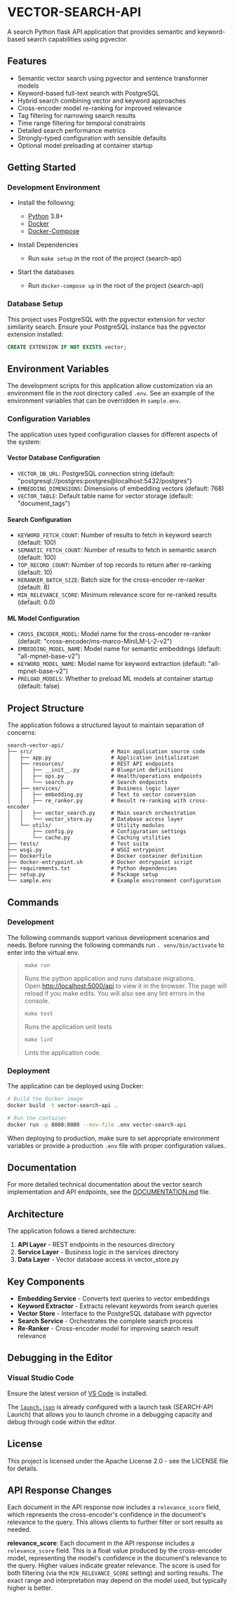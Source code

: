 # VECTOR-SEARCH-API

A search Python flask API application that provides semantic and keyword-based search capabilities using pgvector.

## Features

* Semantic vector search using pgvector and sentence transformer models
* Keyword-based full-text search with PostgreSQL
* Hybrid search combining vector and keyword approaches
* Cross-encoder model re-ranking for improved relevance
* Tag filtering for narrowing search results
* Time range filtering for temporal constraints
* Detailed search performance metrics
* Strongly-typed configuration with sensible defaults
* Optional model preloading at container startup

## Getting Started

### Development Environment

* Install the following:
  * [Python](https://www.python.org/) 3.8+
  * [Docker](https://www.docker.com/)
  * [Docker-Compose](https://docs.docker.com/compose/install/)

* Install Dependencies
  * Run `make setup` in the root of the project (search-api)

* Start the databases
  * Run `docker-compose up` in the root of the project (search-api)

### Database Setup

This project uses PostgreSQL with the pgvector extension for vector similarity search. Ensure your PostgreSQL instance has the pgvector extension installed:

```sql
CREATE EXTENSION IF NOT EXISTS vector;
```

## Environment Variables

The development scripts for this application allow customization via an environment file in the root directory called `.env`. See an example of the environment variables that can be overridden in `sample.env`.

### Configuration Variables

The application uses typed configuration classes for different aspects of the system:

#### Vector Database Configuration

* `VECTOR_DB_URL`: PostgreSQL connection string (default: "postgresql://postgres:postgres@localhost:5432/postgres")
* `EMBEDDING_DIMENSIONS`: Dimensions of embedding vectors (default: 768)
* `VECTOR_TABLE`: Default table name for vector storage (default: "document_tags")

#### Search Configuration

* `KEYWORD_FETCH_COUNT`: Number of results to fetch in keyword search (default: 100)
* `SEMANTIC_FETCH_COUNT`: Number of results to fetch in semantic search (default: 100)
* `TOP_RECORD_COUNT`: Number of top records to return after re-ranking (default: 10)
* `RERANKER_BATCH_SIZE`: Batch size for the cross-encoder re-ranker (default: 8)
* `MIN_RELEVANCE_SCORE`: Minimum relevance score for re-ranked results (default: 0.0)

#### ML Model Configuration

* `CROSS_ENCODER_MODEL`: Model name for the cross-encoder re-ranker (default: "cross-encoder/ms-marco-MiniLM-L-2-v2")
* `EMBEDDING_MODEL_NAME`: Model name for semantic embeddings (default: "all-mpnet-base-v2")
* `KEYWORD_MODEL_NAME`: Model name for keyword extraction (default: "all-mpnet-base-v2")
* `PRELOAD_MODELS`: Whether to preload ML models at container startup (default: false)

## Project Structure

The application follows a structured layout to maintain separation of concerns:

```filestructure
search-vector-api/
├── src/                         # Main application source code
│   ├── app.py                   # Application initialization
│   ├── resources/               # REST API endpoints
│   │   ├── __init__.py          # Blueprint definitions
│   │   ├── ops.py               # Health/operations endpoints
│   │   └── search.py            # Search endpoints
│   ├── services/                # Business logic layer
│   │   ├── embedding.py         # Text to vector conversion
│   │   ├── re_ranker.py         # Result re-ranking with cross-encoder
│   │   ├── vector_search.py     # Main search orchestration
│   │   └── vector_store.py      # Database access layer
│   └── utils/                   # Utility modules
│       ├── config.py            # Configuration settings
│       └── cache.py             # Caching utilities
├── tests/                       # Test suite
├── wsgi.py                      # WSGI entrypoint
├── Dockerfile                   # Docker container definition
├── docker-entrypoint.sh         # Docker entrypoint script
├── requirements.txt             # Python dependencies
├── setup.py                     # Package setup
└── sample.env                   # Example environment configuration
```

## Commands

### Development

The following commands support various development scenarios and needs.
Before running the following commands run `. venv/bin/activate` to enter into the virtual env.

>
> `make run`
>
> Runs the python application and runs database migrations.  
Open [http://localhost:5000/api](http://localhost:5000/api) to view it in the browser.
> The page will reload if you make edits.
> You will also see any lint errors in the console.
>
> `make test`
>
> Runs the application unit tests
>
> `make lint`
>
> Lints the application code.

### Deployment

The application can be deployed using Docker:

```bash
# Build the Docker image
docker build -t vector-search-api .

# Run the container
docker run -p 8080:8080 --env-file .env vector-search-api
```

When deploying to production, make sure to set appropriate environment variables or provide a production `.env` file with proper configuration values.

## Documentation

For more detailed technical documentation about the vector search implementation and API endpoints, see the [DOCUMENTATION.md](DOCUMENTATION.md) file.

## Architecture

The application follows a tiered architecture:

1. **API Layer** - REST endpoints in the resources directory
2. **Service Layer** - Business logic in the services directory
3. **Data Layer** - Vector database access in vector_store.py

## Key Components

* **Embedding Service** - Converts text queries to vector embeddings
* **Keyword Extractor** - Extracts relevant keywords from search queries
* **Vector Store** - Interface to the PostgreSQL database with pgvector
* **Search Service** - Orchestrates the complete search process
* **Re-Ranker** - Cross-encoder model for improving search result relevance

## Debugging in the Editor

### Visual Studio Code

Ensure the latest version of [VS Code](https://code.visualstudio.com) is installed.

The [`launch.json`](.vscode/launch.json) is already configured with a launch task (SEARCH-API Launch) that allows you to launch chrome in a debugging capacity and debug through code within the editor.

## License

This project is licensed under the Apache License 2.0 - see the LICENSE file for details.

## API Response Changes

Each document in the API response now includes a `relevance_score` field, which represents the cross-encoder's confidence in the document's relevance to the query. This allows clients to further filter or sort results as needed.

**relevance_score**: Each document in the API response includes a `relevance_score` field. This is a float value produced by the cross-encoder model, representing the model's confidence in the document's relevance to the query. Higher values indicate greater relevance. The score is used for both filtering (via the `MIN_RELEVANCE_SCORE` setting) and sorting results. The exact range and interpretation may depend on the model used, but typically higher is better.
